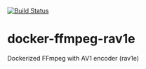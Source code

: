 [![Build Status](https://cloud.drone.io/api/badges/andrecsouza/docker-ffmpeg-rav1e/status.svg)](https://cloud.drone.io/andrecsouza/docker-ffmpeg-rav1e)

# docker-ffmpeg-rav1e
Dockerized FFmpeg with AV1 encoder (rav1e)
